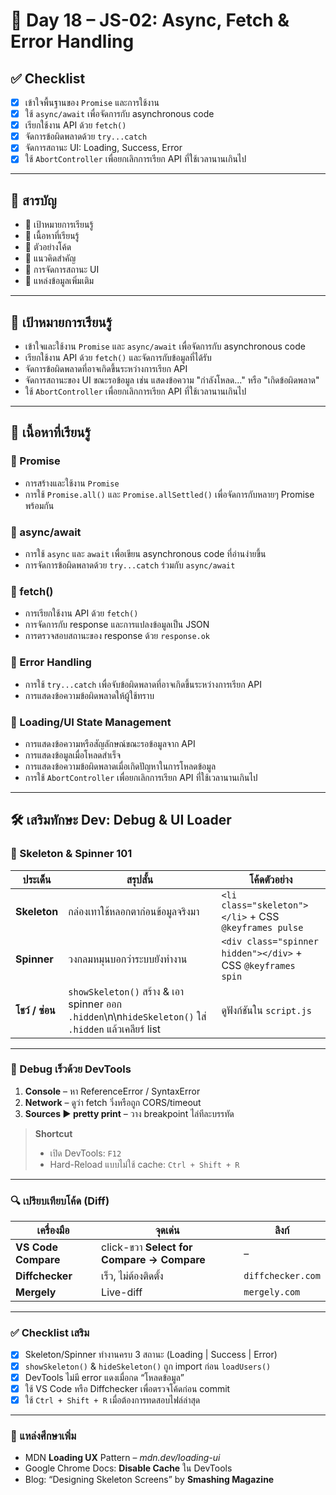 # 📘 Day 18 – JS-02: Async, Fetch & Error Handling

## ✅ Checklist

- [x] เข้าใจพื้นฐานของ `Promise` และการใช้งาน
- [x] ใช้ `async/await` เพื่อจัดการกับ asynchronous code
- [x] เรียกใช้งาน API ด้วย `fetch()`
- [x] จัดการข้อผิดพลาดด้วย `try...catch`
- [x] จัดการสถานะ UI: Loading, Success, Error
- [x] ใช้ `AbortController` เพื่อยกเลิกการเรียก API ที่ใช้เวลานานเกินไป

---

## 📂 สารบัญ

- 🎯 เป้าหมายการเรียนรู้  
- 📘 เนื้อหาที่เรียนรู้  
- 🧪 ตัวอย่างโค้ด  
- 🧠 แนวคิดสำคัญ  
- 🧩 การจัดการสถานะ UI  
- 🔗 แหล่งข้อมูลเพิ่มเติม  

---

## 🎯 เป้าหมายการเรียนรู้

- เข้าใจและใช้งาน `Promise` และ `async/await` เพื่อจัดการกับ asynchronous code
- เรียกใช้งาน API ด้วย `fetch()` และจัดการกับข้อมูลที่ได้รับ
- จัดการข้อผิดพลาดที่อาจเกิดขึ้นระหว่างการเรียก API
- จัดการสถานะของ UI ขณะรอข้อมูล เช่น แสดงข้อความ "กำลังโหลด..." หรือ "เกิดข้อผิดพลาด"
- ใช้ `AbortController` เพื่อยกเลิกการเรียก API ที่ใช้เวลานานเกินไป

---

## 📘 เนื้อหาที่เรียนรู้

### 🔹 Promise

- การสร้างและใช้งาน `Promise`
- การใช้ `Promise.all()` และ `Promise.allSettled()` เพื่อจัดการกับหลายๆ Promise พร้อมกัน

### 🔹 async/await

- การใช้ `async` และ `await` เพื่อเขียน asynchronous code ที่อ่านง่ายขึ้น
- การจัดการข้อผิดพลาดด้วย `try...catch` ร่วมกับ `async/await`

### 🔹 fetch()

- การเรียกใช้งาน API ด้วย `fetch()`
- การจัดการกับ response และการแปลงข้อมูลเป็น JSON
- การตรวจสอบสถานะของ response ด้วย `response.ok`

### 🔹 Error Handling

- การใช้ `try...catch` เพื่อจับข้อผิดพลาดที่อาจเกิดขึ้นระหว่างการเรียก API
- การแสดงข้อความข้อผิดพลาดให้ผู้ใช้ทราบ

### 🔹 Loading/UI State Management

- การแสดงข้อความหรือสัญลักษณ์ขณะรอข้อมูลจาก API
- การแสดงข้อมูลเมื่อโหลดสำเร็จ
- การแสดงข้อความข้อผิดพลาดเมื่อเกิดปัญหาในการโหลดข้อมูล
- การใช้ `AbortController` เพื่อยกเลิกการเรียก API ที่ใช้เวลานานเกินไป

---

## 🛠 เสริมทักษะ Dev: Debug & UI Loader

### 🎨 Skeleton & Spinner 101  

| ประเด็น | สรุปสั้น | โค้ดตัวอย่าง |
|---------|---------|---------------|
| **Skeleton** | กล่องเทาใช้หลอกตาก่อนข้อมูลจริงมา | `<li class="skeleton"></li>` + CSS `@keyframes pulse` |
| **Spinner** | วงกลมหมุนบอกว่าระบบยังทำงาน | `<div class="spinner hidden"></div>` + CSS `@keyframes spin` |
| **โชว์ / ซ่อน** | `showSkeleton()` สร้าง & เอา spinner ออก `.hidden`\n\n`hideSkeleton()` ใส่ `.hidden` แล้วเคลียร์ list | ดูฟังก์ชันใน `script.js` |

---

### 🐞 Debug เร็วด้วย DevTools  

1. **Console** – หา ReferenceError / SyntaxError  
2. **Network** – ดูว่า fetch วิ่งหรือถูก CORS/timeout  
3. **Sources ▶︎ pretty print** – วาง breakpoint ไล่ทีละบรรทัด

> **Shortcut**  
>
> - เปิด DevTools: `F12`  
> - Hard-Reload แบบไม่ใช้ cache: `Ctrl + Shift + R`  

---

### 🔍 เปรียบเทียบโค้ด (Diff)  

| เครื่องมือ            | จุดเด่น                                       | ลิงก์               |
|-----------------------|-----------------------------------------------|---------------------|
| **VS Code Compare**   | click-ขวา **Select for Compare → Compare**    | –                   |
| **Diffchecker**       | เร็ว, ไม่ต้องติดตั้ง                           | `diffchecker.com`   |
| **Mergely**           | Live-diff                                     | `mergely.com`       |

---

### ✅ Checklist เสริม

- [x] Skeleton/Spinner ทำงานครบ 3 สถานะ (Loading | Success | Error)
- [x] `showSkeleton()` & `hideSkeleton()` ถูก import ก่อน `loadUsers()`
- [x] DevTools ไม่มี error แดงเมื่อกด “โหลดข้อมูล”
- [x] ใช้ VS Code หรือ Diffchecker เพื่อตรวจโค้ดก่อน commit
- [x] ใช้ `Ctrl + Shift + R` เมื่อต้องการทดสอบไฟล์ล่าสุด

---

### 🔗 แหล่งศึกษาเพิ่ม  

- MDN **Loading UX** Pattern – *mdn.dev/loading-ui*  
- Google Chrome Docs: **Disable Cache** ใน DevTools  
- Blog: “Designing Skeleton Screens” by **Smashing Magazine**
